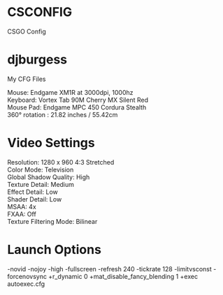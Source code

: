 # CSCONFIG
CSGO Config

# djburgess
My CFG Files

Mouse:  Endgame XM1R at 3000dpi, 1000hz\
Keyboard: Vortex Tab 90M Cherry MX Silent Red\
Mouse Pad: Endgame MPC 450 Cordura Stealth\
360° rotation : 21.82 inches / 55.42cm

# Video Settings
Resolution: 1280 x 960 4:3 Stretched\
Color Mode: Television\
Global Shadow Quality: High\
Texture Detail: Medium\
Effect Detail: Low\
Shader Detail: Low\
MSAA: 4x\
FXAA: Off\
Texture Filtering Mode: Bilinear

# Launch Options
-novid -nojoy -high -fullscreen -refresh 240 -tickrate 128 -limitvsconst -forcenovsync +r_dynamic 0 +mat_disable_fancy_blending 1 +exec autoexec.cfg
